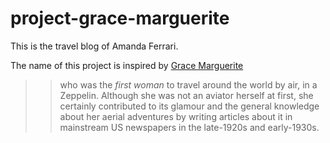 # project-grace-marguerite

This is the travel blog of Amanda Ferrari.

The name of this project is inspired by [Grace Marguerite](https://en.wikipedia.org/wiki/Grace_Marguerite_Hay_Drummond-Hay)

>> who was the *first woman* to travel around the world by air, in a Zeppelin. Although she was not an aviator herself at first, she certainly contributed to its glamour and the general knowledge about her aerial adventures by writing articles about it in mainstream US newspapers in the late-1920s and early-1930s.

